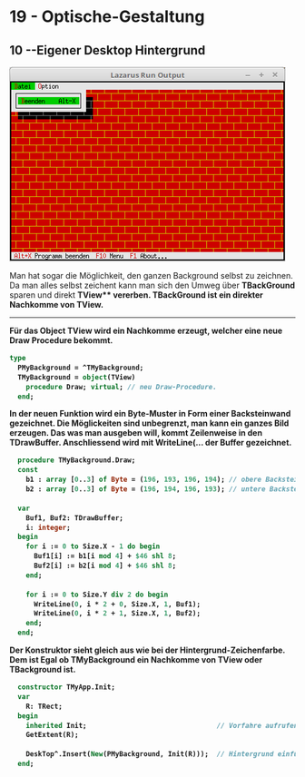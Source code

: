 # 19 - Optische-Gestaltung
## 10 --Eigener Desktop Hintergrund

![image.png](image.png)

Man hat sogar die Möglichkeit, den ganzen Background selbst zu zeichnen.
Da man alles selbst zeichent kann man sich den Umweg über **TBackGround** sparen und direkt <B>TView** vererben.
**TBackGround** ist ein direkter Nachkomme von **TView**.

---
Für das Object **TView** wird ein Nachkomme erzeugt, welcher eine neue **Draw** Procedure bekommt.

```pascal
type
  PMyBackground = ^TMyBackground;
  TMyBackground = object(TView)
    procedure Draw; virtual; // neu Draw-Procedure.
  end;
```

In der neuen Funktion wird ein Byte-Muster in Form einer Backsteinwand gezeichnet.
Die Möglickeiten sind unbegrenzt, man kann ein ganzes Bild erzeugen.
Das was man ausgeben will, kommt Zeilenweise in den **TDrawBuffer**.
Anschliessend wird mit **WriteLine(...** der Buffer gezeichnet.

```pascal
  procedure TMyBackground.Draw;
  const
    b1 : array [0..3] of Byte = (196, 193, 196, 194); // obere Backsteinreihe.
    b2 : array [0..3] of Byte = (196, 194, 196, 193); // untere Backsteinreihe.

  var
    Buf1, Buf2: TDrawBuffer;
    i: integer;
  begin
    for i := 0 to Size.X - 1 do begin
      Buf1[i] := b1[i mod 4] + $46 shl 8;
      Buf2[i] := b2[i mod 4] + $46 shl 8;
    end;

    for i := 0 to Size.Y div 2 do begin
      WriteLine(0, i * 2 + 0, Size.X, 1, Buf1);
      WriteLine(0, i * 2 + 1, Size.X, 1, Buf2);
    end;
  end;
```

Der Konstruktor sieht gleich aus wie bei der Hintergrund-Zeichenfarbe.
Dem ist Egal ob **TMyBackground** ein Nachkomme von **TView** oder **TBackground** ist.

```pascal
  constructor TMyApp.Init;
  var
    R: TRect;
  begin
    inherited Init;                                // Vorfahre aufrufen
    GetExtent(R);

    DeskTop^.Insert(New(PMyBackground, Init(R)));  // Hintergrund einfügen.
  end;
```


